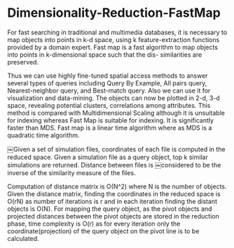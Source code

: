 # Dimensionality-Reduction-FastMap

For fast searching in traditional and multimedia databases, it is necessary to map objects into
points in k-d space, using k feature-extraction functions provided by a domain expert.
Fast map is a fast algorithm to map objects into points in k-dimensional space such that the dis-
similarities are preserved.

Thus we can use highly fine-tuned spatial access methods to answer several types of queries
including
Query By Example,
All pairs query,
Nearest-neighbor query,
and Best-match query.
Also we can use it for visualization and data-mining. The objects can now be plotted in 2-d, 3-d
space, revealing potential clusters, correlations among attributes.
This method is compared with Multidimensional Scaling although it is unsuitable for indexing
whereas Fast Map is suitable for indexing.
It is significantly faster than MDS. Fast map is a linear time algorithm where as MDS is a
quadratic time algorithm.

￼Given a set of simulation files, coordinates of each file is computed in the reduced space. Given a simulation file as a query object, top k similar simulations are returned. Distance between files is ￼considered to be the inverse of the similarity measure of the files.

Computation of distance matrix is O(N^2) where N is the number of objects. Given the distance matrix, finding the coordinates in the reduced space is O(rN) as number of iterations is r and in each iteration
finding the distant objects is O(N).
For mapping the query object, as the pivot objects and projected distances between the pivot objects are stored in the reduction phase, time complexity is O(r) as for every iteration only the
coordinate(projection) of the query object on the pivot line is to be calculated.
